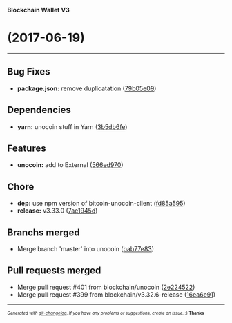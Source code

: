__Blockchain Wallet V3__

#   (2017-06-19)



---

## Bug Fixes

- **package.json:** remove duplicatation
  ([79b05e09](https://github.com/blockchain/My-Wallet-V3/commit/79b05e091ccf84eb327c48d10316acff9f8e4cf6))


## Dependencies

- **yarn:** unocoin stuff in Yarn
  ([3b5db6fe](https://github.com/blockchain/My-Wallet-V3/commit/3b5db6fe896f248698102ee1091bf4ec00dcc309))


## Features

- **unocoin:** add to External
  ([566ed970](https://github.com/blockchain/My-Wallet-V3/commit/566ed9704f85fe3ab5a44355ce97f383740143ff))


## Chore

- **dep:** use npm version of bitcoin-unocoin-client
  ([fd85a595](https://github.com/blockchain/My-Wallet-V3/commit/fd85a595b3e53c7e1a9ba1762321b08da80b0e30))
- **release:** v3.33.0
  ([7ae1945d](https://github.com/blockchain/My-Wallet-V3/commit/7ae1945d3e4e23fb9a224f6d758440083ded09a1))


## Branchs merged

- Merge branch 'master' into unocoin
  ([bab77e83](https://github.com/blockchain/My-Wallet-V3/commit/bab77e833a42ddeee4786bb7b4973801b51cdfef))


## Pull requests merged

- Merge pull request #401 from blockchain/unocoin
  ([2e224522](https://github.com/blockchain/My-Wallet-V3/commit/2e224522619059c414b5554fe2ec3f121a00965b))
- Merge pull request #399 from blockchain/v3.32.6-release
  ([16ea6e91](https://github.com/blockchain/My-Wallet-V3/commit/16ea6e9108d4f2e36c92e912f11814bfcb400f36))



---
<sub><sup>*Generated with [git-changelog](https://github.com/rafinskipg/git-changelog). If you have any problems or suggestions, create an issue.* :) **Thanks** </sub></sup>